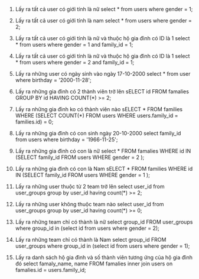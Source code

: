 1. Lấy ra tất cả user có giới tính là nữ
select * from users where gender = 1;

2. Lấy ra tất cả user có giới tính là nam
select * from users where gender = 2;

3. Lấy ra tất cả user có giới tính là nữ và thuộc hộ gia đình có ID là 1
select * from users where gender = 1 and family_id = 1;


4. Lấy ra tất cả user có giới tính là nữ và thuộc hộ gia đình có ID là 1
select * from users where gender = 2 and family_id = 1;


5. Lấy ra những user có ngày sinh vào ngày 17-10-2000
select * from user where birthday = '2000-11-28';

6. Lấy ra những gia đình có 2 thành viên trở lên
sELECT id FROM famalies GROUP BY id HAVING COUNT(*) >= 2;

7. Lấy ra những gia đình ko có thành viên nào
sELECT * FROM families WHERE (SELECT COUNT(*) FROM users WHERE users.family_id = families.id) = 0;

8. Lấy ra những gia đình có con sinh ngày 20-10-2000
select family_id from users where birthday = '1966-11-25';
9. Lấy ra những gia đình có con là nữ
select * FROM famalies WHERE id IN (SELECT family_id FROM users WHERE gender = 2 );
10. Lấy ra những gia đình có con là Nam
sELECT * FROM families WHERE id IN (SELECT family_id FROM users WHERE gender = 1 );
11.  Lấy ra những user thuộc từ 2 team trở lên
select user_id from user_groups group by user_id having count(*) >= 2;

12. Lấy ra những user không thuộc team nào
select user_id from user_groups group by user_id having count(*) >= 0;

13. Lấy ra những team chỉ có thành là nữ
select group_id FROM user_groups where group_id in (select id from users where gender = 2);
14. Lấy ra những team chỉ có thành là Nam
select group_id FROM user_groups where group_id in (select id from users where gender = 1);
15.  Lấy ra danh sách hộ gia đình và số thành viên tương ứng của hộ gia đình đó
select famaly_name, name FROM famalies inner join users on famalies.id = users.family_id;

